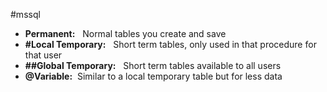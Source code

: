 #mssql 

- **Permanent:**   Normal tables you create and save
- **#Local Temporary:**   Short term tables, only used in that procedure for that user
- **##Global Temporary:**   Short term tables available to all users
- **@Variable:**  Similar to a local temporary table but for less data
